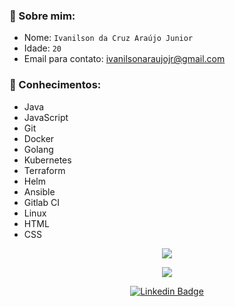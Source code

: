 ### :bust_in_silhouette: Sobre mim: 
- Nome: `Ivanilson da Cruz Araújo Junior`
- Idade: `20`
- Email para contato: [ivanilsonaraujojr@gmail.com](mailto:ivanilsonaraujojr@gmail.com)

### :crystal_ball: Conhecimentos:
* Java
* JavaScript
* Git
* Docker
* Golang
* Kubernetes
* Terraform
* Helm
* Ansible
* Gitlab CI
* Linux
* HTML
* CSS

<p align="center">
  <img align="center" src="https://github-readme-stats.vercel.app/api?username=ivanilsonaraujojr&show_icons=true&theme=radical"> 
</p>

<p align="center">
  <img align="center" src="https://github-readme-stats.vercel.app/api/top-langs/?username=ivanilsonaraujojr&layout=compact&theme=radical"> 
</p>

<p align="center">
<a href="https://www.linkedin.com/in/ivanilson-junior-052937186/" target="blank"><img alt="Linkedin Badge" src="https://img.shields.io/badge/LinkedIn-0077B5?style=for-the-badge&logo=linkedin&logoColor=white"/></a>
</p>
